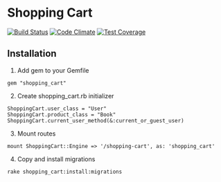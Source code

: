 # Shopping Cart


[![Build Status](https://travis-ci.org/GeorgeZhukov/shopping_cart.svg)](https://travis-ci.org/GeorgeZhukov/shopping_cart)
[![Code Climate](https://codeclimate.com/github/GeorgeZhukov/shopping_cart/badges/gpa.svg)](https://codeclimate.com/github/GeorgeZhukov/shopping_cart)
[![Test Coverage](https://codeclimate.com/github/GeorgeZhukov/shopping_cart/badges/coverage.svg)](https://codeclimate.com/github/GeorgeZhukov/shopping_cart/coverage)

## Installation

1. Add gem to your Gemfile
```
gem "shopping_cart"
```
2. Create shopping_cart.rb initializer
```
ShoppingCart.user_class = "User"
ShoppingCart.product_class = "Book"
ShoppingCart.current_user_method(&:current_or_guest_user)
```
3. Mount routes
```
mount ShoppingCart::Engine => '/shopping-cart', as: 'shopping_cart'
```
4. Copy and install migrations
```
rake shopping_cart:install:migrations
```
